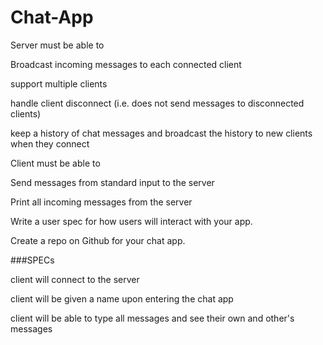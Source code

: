 # Chat-App

Server must be able to

Broadcast incoming messages to each connected client

support multiple clients

handle client disconnect (i.e. does not send messages to disconnected clients)

keep a history of chat messages and broadcast the history to new clients when they connect


Client must be able to

Send messages from standard input to the server

Print all incoming messages from the server

Write a user spec for how users will interact with your app. 

Create a repo on Github for your chat app.


###SPECs

client will connect to the server

client will be given a name upon entering the chat app

client will be able to type all messages and see their own and other's messages



